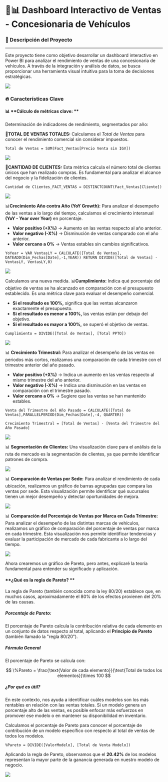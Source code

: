 🚗📊 Dashboard Interactivo de Ventas - Concesionaria de Vehículos
=============

### 📌 Descripción del Proyecto
               
----
Este proyecto tiene como objetivo desarrollar un dashboard interactivo en Power BI para analizar el rendimiento de ventas de una concesionaria de vehículos. A través de la integración y análisis de datos, se busca proporcionar una herramienta visual intuitiva para la toma de decisiones estratégicas.

![](/images/01.jpg)


### 🔥 Características Clave


#### 📊 **Cálculo de métricas clave: **

Determinación de indicadores de rendimiento, segmentados por año: 

📌**TOTAL DE VENTAS TOTALES:** 
Calculamos el *Total de Ventas* para conocer el rendimiento comercial sin considerar impuestos.

```DAX
Total de Ventas = SUM(Fact_Ventas[Precio Venta sin IGV])  
```

![](/images/total_ventas.jpg)

🧑‍**CANTIDAD DE CLIENTES:** Esta métrica calcula el número total de clientes únicos que han realizado compras. Es fundamental para analizar el alcance del negocio y la fidelización de clientes.

```DAX
Cantidad de Clientes_FACT_VENTAS = DISTINCTCOUNT(Fact_Ventas[Cliente])
```
![](/images/cant_clientes.jpg)

📊**Crecimiento Año contra Año (YoY Growth):** 
Para analizar el desempeño de las ventas a lo largo del tiempo, calculamos el crecimiento interanual **(YoY - Year over Year)** en porcentaje.

- **Valor positivo (+X%)** → Aumento en las ventas respecto al año anterior.
- **Valor negativo (-X%)** → Disminución de ventas comparado con el año anterior.
- **Valor cercano a 0%** → Ventas estables sin cambios significativos.

```DAX
YoYear = VAR VentasLY = CALCULATE([Total de Ventas], DATEADD(Dim_Fechas[Date],-1,YEAR)) RETURN DIVIDE([Total de Ventas] - VentasLY, VentasLY,0)
```
![](/images/YoY.jpg)

Calculamos una nueva medida. 
📊**Cumplimiento:** 
Indica qué porcentaje del objetivo de ventas se ha alcanzado en comparación con el presupuesto establecido. Es una métrica clave para evaluar el desempeño comercial. 

-	**Si el resultado es 100%,** significa que las ventas alcanzaron exactamente el presupuesto.
-	**Si el resultado es menor a 100%,** las ventas están por debajo del objetivo.
-	**Si el resultado es mayor a 100%,** se superó el objetivo de ventas.

```DAX
Cumplimiento = DIVIDE([Total de Ventas], [Total PPTO])
```
![](/images/cump.jpg)

📊 **Crecimiento Trimestral:** 
Para analizar el desempeño de las ventas en periodos más cortos, realizamos una comparación de cada trimestre con el trimestre anterior del año pasado. 

- **Valor positivo (+X%)** → Indica un aumento en las ventas respecto al mismo trimestre del año anterior.
- **Valor negativo (-X%)** → Indica una disminución en las ventas en comparación con el trimestre pasado.
- **Valor cercano a 0%** → Sugiere que las ventas se han mantenido estables.

```DAX
Venta del Trimestre del Año Pasado = CALCULATE([Total de Ventas],PARALLELPERIOD(Dim_Fechas[Date],-4, QUARTER))

Crecimiento Trimestral = [Total de Ventas] - [Venta del Trimestre del Año Pasado]

```
![](/images/02.jpg)


📊 **Segmentación de Clientes:** 
Una visualización clave para el análisis de la ruta de mercado es la segmentación de clientes, ya que permite identificar patrones de compra.

![](/images/03.jpg)

📊 **Comparación de Ventas por Sede:** Para analizar el rendimiento de cada ubicación, realizamos un gráfico de barras agrupadas que compara las ventas por sede. Esta visualización permite identificar qué sucursales tienen un mejor desempeño y detectar oportunidades de mejora. 

![](/images/04.jpg)

📊 **Comparación del Porcentaje de Ventas por Marca en Cada Trimestre:** 
Para analizar el desempeño de las distintas marcas de vehículos, realizamos un gráfico de comparación del porcentaje de ventas por marca en cada trimestre. Esta visualización nos permite identificar tendencias y evaluar la participación de mercado de cada fabricante a lo largo del tiempo.

![](/images/05.jpg)

Ahora crearemos un gráfico de Pareto, pero antes, explicaré la teoría fundamental para entender su significado y aplicación.

#### **¿Qué es la regla de Pareto? **

La regla de Pareto (también conocida como la ley 80/20) establece que, en muchos casos, aproximadamente el 80% de los efectos provienen del 20% de las causas.

##### **Porcentaje de Pareto:**

El porcentaje de Pareto calcula la contribución relativa de cada elemento en un conjunto de datos respecto al total, aplicando el **Principio de Pareto** (también llamado la "regla 80/20").

##### **Fórmula General**

El porcentaje de Pareto se calcula con:

$$
\%Pareto = \frac{\text{Valor de cada elemento}}{\text{Total de todos los elementos}}\times 100
$$
              
##### **¿Por qué es útil?**
En este contexto, nos ayuda a identificar cuáles modelos son los más rentables en relación con las ventas totales. Si un modelo genera un porcentaje alto de las ventas, es posible enfocar más esfuerzos en promover ese modelo o en mantener su disponibilidad en inventario. 

Calculamos el porcentaje de Pareto para conocer el porcentaje de contribución de un modelo específico con respecto al total de ventas de todos los modelos.

```DAX
%Pareto = DIVIDE([ValorModelo], [Total de Venta Modelo])
```

Aplicando la regla de Pareto, observamos que el **20.42%** de los modelos representan la mayor parte de la ganancia generada en nuestro modelo de negocio.

![](/images/06.jpg)

